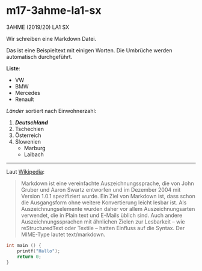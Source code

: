 # m17-3ahme-la1-sx
3AHME (2019/20) LA1 SX

Wir schreiben eine Markdown Datei.

Das ist eine Beispieltext mit einigen Worten. Die Umbrüche werden automatisch durchgeführt.

**Liste**:
  * VW
  * BMW
  * Mercedes
  * Renault
  
*Länder* sortiert nach Einwohnerzahl:
  1. ***Deutschland***
  1. Tschechien
  1. Österreich
  1. Slowenien
     * Marburg
     * Laibach
----------------------------------------------

Laut [Wikipedia](https://de.wikipedia.org/wiki/Markdown):

> Markdown ist eine vereinfachte Auszeichnungssprache, die von John Gruber und Aaron Swartz entworfen und im Dezember 2004 mit Version 1.0.1 spezifiziert wurde. Ein Ziel von Markdown ist, dass schon die Ausgangsform ohne weitere Konvertierung leicht lesbar ist. Als Auszeichnungselemente wurden daher vor allem Auszeichnungsarten verwendet, die in Plain text und E-Mails üblich sind. Auch andere Auszeichnungssprachen mit ähnlichen Zielen zur Lesbarkeit – wie reStructuredText oder Textile – hatten Einfluss auf die Syntax. Der MIME-Type lautet text/markdown.

```C
int main () {
    printf("Hallo");
    return 0;
}
```
